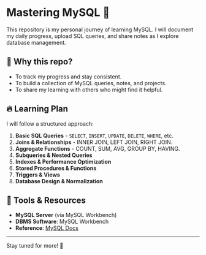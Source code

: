 # Mastering MySQL 🚀  

This repository is my personal journey of learning MySQL. I will document my daily progress, upload SQL queries, and share notes as I explore database management.  

## 📌 Why this repo?  
- To track my progress and stay consistent.  
- To build a collection of MySQL queries, notes, and projects.  
- To share my learning with others who might find it helpful.  

## 🔥 Learning Plan  
I will follow a structured approach:  
1. **Basic SQL Queries** - `SELECT`, `INSERT`, `UPDATE`, `DELETE`, `WHERE`, etc.  
2. **Joins & Relationships** - INNER JOIN, LEFT JOIN, RIGHT JOIN.  
3. **Aggregate Functions** - COUNT, SUM, AVG, GROUP BY, HAVING.  
4. **Subqueries & Nested Queries**  
5. **Indexes & Performance Optimization**  
6. **Stored Procedures & Functions**  
7. **Triggers & Views**  
8. **Database Design & Normalization**  


## 🚀 Tools & Resources  
- **MySQL Server** (via MySQL Workbench)  
- **DBMS Software**: MySQL Workbench  
- **Reference**: [MySQL Docs](https://dev.mysql.com/doc/)   

---

Stay tuned for more! 🚀  

